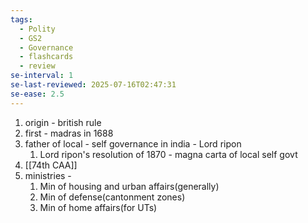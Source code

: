```yaml
---
tags:
  - Polity
  - GS2
  - Governance
  - flashcards
  - review
se-interval: 1
se-last-reviewed: 2025-07-16T02:47:31
se-ease: 2.5
---
```


1. origin - british rule
2. first - madras in 1688
3. father of local - self governance in india -  Lord ripon
	1. Lord ripon's resolution of 1870 - magna carta of local self govt
4. [[74th CAA]]
5. ministries - 
	1. Min of housing and urban affairs(generally)
	2. Min of defense(cantonment zones)
	3. Min of home affairs(for UTs)
